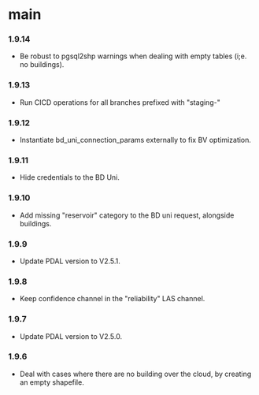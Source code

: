 # main

### 1.9.14
- Be robust to pgsql2shp warnings when dealing with empty tables (i;e. no buildings).

### 1.9.13
- Run CICD operations for all branches prefixed with "staging-"

### 1.9.12
- Instantiate bd_uni_connection_params externally to fix BV optimization.

### 1.9.11
- Hide credentials to the BD Uni.

### 1.9.10
- Add missing "reservoir" category to the BD uni request, alongside buildings.

### 1.9.9
- Update PDAL version to V2.5.1.

### 1.9.8
- Keep confidence channel in the "reliability" LAS channel.

### 1.9.7
- Update PDAL version to V2.5.0.

### 1.9.6
- Deal with cases where there are no building over the cloud, by creating an empty shapefile.
